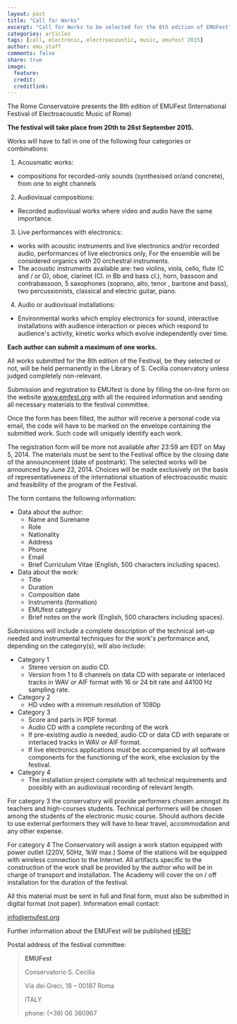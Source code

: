 ```yaml
---
layout: post
title: "Call for Works"
excerpt: "Call for Works to be selected for the 8th edition of EMUFest"
categories: articles
tags: [call, electronic, electroacoustic, music, emufest 2015]
author: emu_staff
comments: false
share: true
image:
  feature: 
  credit: 
  creditlink: 
---
```


The Rome Conservatoire presents the 8th edition of EMUFest (International Festival of Electroacoustic Music of Rome)

**The festival will take place from 20th to 26st September 2015.**

Works will have to fall in one of the following four categories or combinations:
 
 1. Acousmatic works:
  * compositions for recorded-only sounds (synthesised or/and concrete), from one to eight channels
 2. Audiovisual compositions:
  * Recorded audiovisual works where video and audio have the same importance.
 3. Live performances with electronics:
  * works with acoustic instruments and live electronics and/or recorded audio, performances of live electronics only, For the ensemble will be considered organics with 20 orchestral instruments.
  * The acoustic instruments available are: two violins, viola, cello, flute (C and / or G), oboe, clarinet (Cl. in Bb and bass cl.), horn, bassoon and contrabassoon, 5 saxophones (soprano, alto, tenor , baritone and bass), two percussionists, classical and electric guitar, piano.
 4. Audio or audiovisual installations:
  * Environmental works which employ electronics for sound, interactive installations with audience interaction or pieces which respond to audience's activity, kinetic works which evolve independently over time. 

**Each author can submit a maximum of one works.**

All works submitted for the 8th edition of the Festival, be they selected or not, will be held permanently in the Library of S. Cecilia conservatory unless judged completely non-relevant.

Submission and registration to EMUfest is done by filling the on-line form on the website www.emfest.org with all the required information and sending all necessary materials to the festival committee.

Once the form has been filled, the author will receive a personal code via email, the code will have to be marked on the envelope containing the submitted work. Such code will uniquely identify each work.

The registration form will be more not available after 23:59 am EDT on May 5, 2014. The materials must be sent to the Festival office by the closing date of the announcement (date of postmark). The selected works will be announced by June 23, 2014. 
Choices will be made exclusively on the basis of representativeness of the international situation of electroacoustic music and feasibility of the program of the Festival.

The form contains the following information:
 
 - Data about the author:
   * Name and Surename
   * Role
   * Nationality
   * Address
   * Phone
   * Email
   * Brief Curriculum Vitae (English, 500 characters including spaces).
 - Data about the work:
   * Title
   * Duration
   * Composition date
   * Instruments (formation)
   * EMUfest category
   * Brief notes on the work (English, 500 characters including spaces).
  
Submissions will include a complete description of the technical set-up needed and instrumental techniques for the work's performance and, depending on the category(s), will also include:

 - Category 1
   * Stereo version on audio CD.
   * Version from 1 to 8 channels on data CD with separate or interlaced tracks in WAV or AIF format with 16 or 24 bit rate and 44100 Hz sampling rate.
 - Category 2
   * HD video with a minimum resolution of 1080p
 - Category 3
   * Score and parts in PDF format
   * Audio CD with a complete recording of the work
   * If pre-existing audio is needed, audio CD or data CD with separate or interlaced tracks in WAV or AIF format.
   * If live electronics applications must be accompanied by all software components for the functioning of the work, else exclusion by the festival.
 - Category 4
   * The installation project complete with all technical requirements and possibly with an audiovisual recording of relevant length.

For category 3 the conservatory will provide performers chosen amongst its teachers and high-courses students. Technical performers will be chosen among the students of the electronic music course. Should authors decide to use external performers they will have to bear travel, accommodation and any other expense.

For category 4 The Conservatory will assign a work station equipped with power outlet (220V, 50Hz, 1kW max.) Some of the stations will be equipped with wireless connection to the Internet. All artifacts specific to the construction of the work shall be provided by the author who will be in charge of transport and installation. The Academy will cover the on / off installation for the duration of the festival.

All this material must be sent in full and final form, must also be submitted in digital format (not paper).
Information email contact:

info@emufest.org

Further information about the EMUFest will be published [HERE!](http://www.emufest.org)

Postal address of the festival committee:

 > **EMUFest**
 >
 > Conservatorio S. Cecilia
 >
 > Via dei Greci, 18 – 00187 Roma
 >
 > ITALY
 >
 > phone: (+39) 06 360967